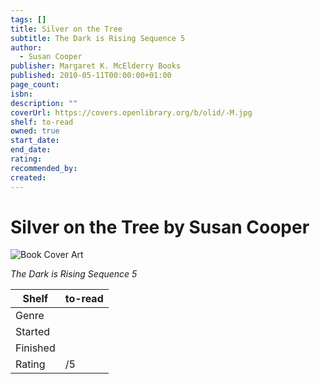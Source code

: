 ```yaml
---
tags: []
title: Silver on the Tree
subtitle: The Dark is Rising Sequence 5
author:
  - Susan Cooper
publisher: Margaret K. McElderry Books
published: 2010-05-11T00:00:00+01:00
page_count:
isbn:
description: ""
coverUrl: https://covers.openlibrary.org/b/olid/-M.jpg
shelf: to-read
owned: true
start_date:
end_date:
rating:
recommended_by:
created:
---
```


# Silver on the Tree by Susan Cooper

![Book Cover Art](https://covers.openlibrary.org/b/olid/-M.jpg)

_The Dark is Rising Sequence 5_

| Shelf | to-read |
| --- | --- |
| Genre |  |
| Started |  |
| Finished |  |
| Rating | /5 |

